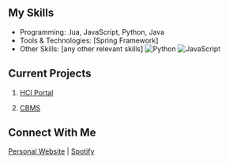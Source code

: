 ## My Skills
- Programming: .lua, JavaScript, Python, Java
- Tools & Technologies: [Spring Framework]
- Other Skills: [any other relevant skills]
![Python](https://img.shields.io/badge/Python-3776AB?style=for-the-badge&logo=python&logoColor=white)
![JavaScript](https://img.shields.io/badge/JavaScript-F7DF1E?style=for-the-badge&logo=javascript&logoColor=black)
## Current Projects
1. [HCI Portal](https://github.com/peacdo/hci-portal)

2. [CBMS](https://peacdo.dev)

## Connect With Me
[Personal Website](https://peacdo.dev) | [Spotify](https://open.spotify.com/user/9xxxd9buw9bpmbrojfhpb53me?si=987d88210184436e)
